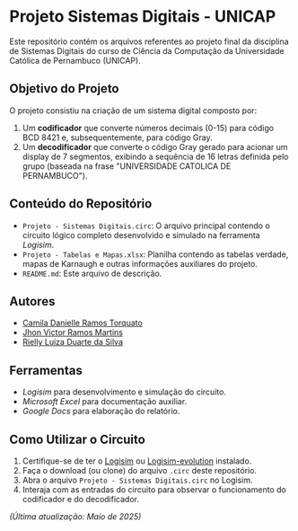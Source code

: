 # Projeto Sistemas Digitais - UNICAP

Este repositório contém os arquivos referentes ao projeto final da disciplina de Sistemas Digitais do curso de Ciência da Computação da Universidade Católica de Pernambuco (UNICAP).

## Objetivo do Projeto

O projeto consistiu na criação de um sistema digital composto por:
1.  Um **codificador** que converte números decimais (0-15) para código BCD 8421 e, subsequentemente, para código Gray.
2.  Um **decodificador** que converte o código Gray gerado para acionar um display de 7 segmentos, exibindo a sequência de 16 letras definida pelo grupo (baseada na frase "UNIVERSIDADE CATOLICA DE PERNAMBUCO").

## Conteúdo do Repositório

*   `Projeto - Sistemas Digitais.circ`: O arquivo principal contendo o circuito lógico completo desenvolvido e simulado na ferramenta *Logisim*.
*   `Projeto - Tabelas e Mapas.xlsx`: Planilha contendo as tabelas verdade, mapas de Karnaugh e outras informações auxiliares do projeto.
*   `README.md`: Este arquivo de descrição.

## Autores

*   [Camila Danielle Ramos Torquato](https://github.com/camilatorquato)
*   [Jhon Victor Ramos Martins](https://github.com/Jhon-Victor-Ramos)
*   [Rielly Luiza Duarte da Silva](https://github.com/rluizaduarte)

## Ferramentas

*   *Logisim* para desenvolvimento e simulação do circuito.
*   *Microsoft Excel* para documentação auxiliar.
*   *Google Docs* para elaboração do relatório.

## Como Utilizar o Circuito

1.  Certifique-se de ter o [Logisim](http://www.cburch.com/logisim/) ou [Logisim-evolution](https://github.com/logisim-evolution/logisim-evolution) instalado.
2.  Faça o download (ou clone) do arquivo `.circ` deste repositório.
3.  Abra o arquivo `Projeto - Sistemas Digitais.circ` no Logisim.
4.  Interaja com as entradas do circuito para observar o funcionamento do codificador e do decodificador.

*(Última atualização: Maio de 2025)*
